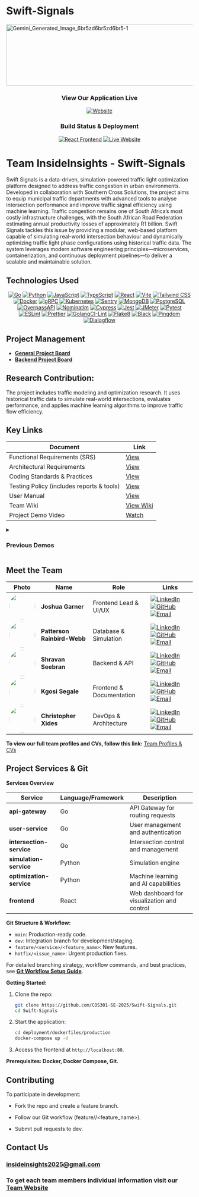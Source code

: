 
# Swift-Signals

<img width="984" height="165" alt="Gemini_Generated_Image_6br5zd6br5zd6br5-1" src="https://github.com/user-attachments/assets/5cc7b499-32e1-442c-8294-9bc2ecb89051" />

<div align="center">

### View Our Application Live
[![Website](https://img.shields.io/badge/🌐_Website-Visit_Live_Site-2E86C1?style=for-the-badge&logo=google-chrome&logoColor=white)](https://swiftsignals.co.za/)

### Build Status & Deployment


[![React Frontend](https://img.shields.io/github/actions/workflow/status/COS301-SE-2025/Swift-Signals/react.yml?branch=dev&style=for-the-badge&label=React%20Frontend&logo=react&logoColor=white)](https://github.com/COS301-SE-2025/Swift-Signals/actions/workflows/react.yml)
[![Live Website](https://img.shields.io/badge/🚀_Live_Site-swiftsignals.co.za-28A745?style=for-the-badge&logo=vercel&logoColor=white)](https://swiftsignals.co.za/)

</div>

# Team InsideInsights - Swift-Signals

Swift Signals is a data-driven, simulation-powered traffic light optimization platform designed to address traffic congestion in urban environments. Developed in collaboration with Southern Cross Solutions, the project aims to equip municipal traffic departments with advanced tools to analyse intersection performance and improve traffic signal efficiency using machine learning. Traffic congestion remains one of South Africa’s most costly infrastructure challenges, with the South African Road Federation estimating annual productivity losses of approximately R1 billion. Swift Signals tackles this issue by providing a modular, web-based platform capable of simulating real-world intersection behaviour and dynamically optimizing traffic light phase configurations using historical traffic data. The system leverages modern software engineering principles—microservices, containerization, and continuous deployment pipelines—to deliver a scalable and maintainable solution.

## Technologies Used

<p align="center">
  <a href="https://golang.org/"><img src="https://img.shields.io/badge/Go-00ADD8?style=flat-square&logo=go&logoColor=white" alt="Go"></a>
  <a href="https://www.python.org/"><img src="https://img.shields.io/badge/Python-3776AB?style=flat-square&logo=python&logoColor=white" alt="Python"></a>
  <a href="https://developer.mozilla.org/en-US/docs/Web/JavaScript"><img src="https://img.shields.io/badge/JavaScript-F7DF1E?style=flat-square&logo=javascript&logoColor=black" alt="JavaScript"></a>
  <a href="https://www.typescriptlang.org/"><img src="https://img.shields.io/badge/TypeScript-3178C6?style=flat-square&logo=typescript&logoColor=white" alt="TypeScript"></a>
  <a href="https://react.dev/"><img src="https://img.shields.io/badge/React-20232A?style=flat-square&logo=react&logoColor=61DAFB" alt="React"></a>
  <a href="https://vitejs.dev/"><img src="https://img.shields.io/badge/Vite-646CFF?style=flat-square&logo=vite&logoColor=white" alt="Vite"></a>
  <a href="https://tailwindcss.com/"><img src="https://img.shields.io/badge/Tailwind_CSS-38B2AC?style=flat-square&logo=tailwind-css&logoColor=white" alt="Tailwind CSS"></a>
  <a href="https://www.docker.com/"><img src="https://img.shields.io/badge/Docker-2496ED?style=flat-square&logo=docker&logoColor=white" alt="Docker"></a>
  <a href="https://grpc.io/"><img src="https://img.shields.io/badge/gRPC-000000?style=flat-square&logo=grpc&logoColor=white" alt="gRPC"></a>
  <a href="https://kubernetes.io/"><img src="https://img.shields.io/badge/Kubernetes-326CE5?style=flat-square&logo=kubernetes&logoColor=white" alt="Kubernetes"></a>
  <a href="https://sentry.io/"><img src="https://img.shields.io/badge/Sentry-362D59?style=flat-square&logo=sentry&logoColor=white" alt="Sentry"></a>
  <a href="https://www.mongodb.com/"><img src="https://img.shields.io/badge/MongoDB-47A248?style=flat-square&logo=mongodb&logoColor=white" alt="MongoDB"></a>
  <a href="https://www.postgresql.org/"><img src="https://img.shields.io/badge/PostgreSQL-336791?style=flat-square&logo=postgresql&logoColor=white" alt="PostgreSQL"></a>
  <a href="https://wiki.openstreetmap.org/wiki/Overpass_API"><img src="https://img.shields.io/badge/OverpassAPI-7EBC6F?style=flat-square&logo=openstreetmap&logoColor=white" alt="OverpassAPI"></a>
  <a href="https://nominatim.org/"><img src="https://img.shields.io/badge/Nominatim-4B9CD3?style=flat-square&logo=openstreetmap&logoColor=white" alt="Nominatim"></a>
  <a href="https://www.cypress.io/"><img src="https://img.shields.io/badge/Cypress-17202C?style=flat-square&logo=cypress&logoColor=white" alt="Cypress"></a>
  <a href="https://jestjs.io/"><img src="https://img.shields.io/badge/Jest-C21325?style=flat-square&logo=jest&logoColor=white" alt="Jest"></a>
  <a href="https://jmeter.apache.org/"><img src="https://img.shields.io/badge/JMeter-D22128?style=flat-square&logo=apachejmeter&logoColor=white" alt="JMeter"></a>
  <a href="https://docs.pytest.org/"><img src="https://img.shields.io/badge/Pytest-0A9EDC?style=flat-square&logo=pytest&logoColor=white" alt="Pytest"></a>
  <a href="https://eslint.org/"><img src="https://img.shields.io/badge/ESLint-4B32C3?style=flat-square&logo=eslint&logoColor=white" alt="ESLint"></a>
  <a href="https://prettier.io/"><img src="https://img.shields.io/badge/Prettier-F7B93E?style=flat-square&logo=prettier&logoColor=black" alt="Prettier"></a>
  <a href="https://golangci-lint.run/"><img src="https://img.shields.io/badge/GolangCI-00ADD8?style=flat-square&logo=go&logoColor=white" alt="GolangCI-Lint"></a>
  <a href="https://flake8.pycqa.org/"><img src="https://img.shields.io/badge/Flake8-FF4B4B?style=flat-square&logo=python&logoColor=white" alt="Flake8"></a>
  <a href="https://black.readthedocs.io/"><img src="https://img.shields.io/badge/Black-000000?style=flat-square&logo=python&logoColor=white" alt="Black"></a>
  <a href="https://www.pingdom.com/"><img src="https://img.shields.io/badge/Pingdom-FFCC00?style=flat-square&logo=pingdom&logoColor=black" alt="Pingdom"></a>
  <a href="https://dialogflow.cloud.google.com/"><img src="https://img.shields.io/badge/Dialogflow-FF9800?style=flat-square&logo=dialogflow&logoColor=white" alt="Dialogflow"></a>
</p>

## Project Management

- [**General Project Board**](https://github.com/orgs/COS301-SE-2025/projects/116)
- [**Backend Project Board**](https://github.com/orgs/COS301-SE-2025/projects/257)

## Research Contribution: 
The project includes traffic modeling and optimization research. It uses historical traffic data to simulate real-world intersections, evaluates performance, and applies machine learning algorithms to improve traffic flow efficiency.

## Key Links

| Document | Link |
| -------- | ---- |
| Functional Requirements (SRS) | [View](docs/Demo4/Swift%20Signals_SRS_version_4.pdf) |
| Architectural Requirements | [View](docs/Demo4/Architectural%20Requirements.pdf) |
| Coding Standards & Practices | [View](docs/Demo4/CodingStandardsPractices-v2.pdf) |
| Testing Policy (includes reports & tools) | [View](docs/Demo4/Testing%20Policy.pdf) |
| User Manual | [View](docs/Demo4/User%20Manual.pdf) |
| Team Wiki | [View Wiki](https://github.com/COS301-SE-2025/Swift-Signals/wiki) |
| Project Demo Video | [Watch](https://drive.google.com/file/d/1b-unQy0JMKYX5AHnmbvFy7zX-LwUFR8v/view) |

<details>
  <summary><h3>Previous Demos</h3></summary>

  <details>
    <summary>Demo 4</summary>

  | Document                                      | Link                                                                                                                                        |
  | --------------------------------------------- | ------------------------------------------------------------------------------------------------------------------------------------------- |
  | **Functional Requirements (SRS)**             | [View Document](docs/Demo4/Swift%20Signals_SRS_version_4.pdf)                                |
  | **Technical Installation Manual**             | [View Document](docs/Demo4/Technical%20installation%20manual%20V4.pdf)                                         |
  | **User Manual**                               | [View Document](docs/Demo4/User%20Manual.pdf)                                           |
  | **Architectural Requirements Document**       | [View Document](docs/Demo4/Architectural%20Requirements.pdf)                                       |
  | **Coding Standards and Practices**            | [View Document](docs/Demo4/CodingStandardsPractices-v2.pdf)                                     |
  | **Technology Requirements**            | [View Document](docs/Demo4/Technology%20Requirements.pdf)                                     |
  | **Non Functional Testing**            | [View Document](docs/Demo4/Non%20functional%20testing.pdf)                                     |
  | **Testing Policy**            | [View Document](docs/Demo4/Testing%20Policy.pdf)                                     |
  | **User Testing**            | [View Document](docs/Demo4/User%20Testing.pdf)                                     |
  | **Team Wiki**                                 | [View Wiki](https://github.com/COS301-SE-2025/Swift-Signals/wiki)                                                                           |
  | **Demo 4 Video**                              | [Watch Video](https://drive.google.com/file/d/1jwd5ZOZnacllvD1cR0Qc2rUw_mRHZ2dk/view?usp=drive_link)                                        |

  </details>

  <details>
    <summary>Demo 3</summary>

  | Document                                      | Link                                                                                                                                        |
  | --------------------------------------------- | ------------------------------------------------------------------------------------------------------------------------------------------- |
  | **Functional Requirements (SRS)**             | [View Document](https://drive.google.com/file/d/131mOBRRm1XoIGXXQAerh4kBFtj-BwIQk/view?usp=drive_link)                                     |
  | **Technical Installation Manual**             | [View Document](https://drive.google.com/file/d/17fJ2Nr7wpZfoAyZ_EtdLOnJ1-j1JsDyZ/view?usp=sharing)                                         |
  | **User Manual**                               | [View Document](https://drive.google.com/file/d/1z-FT_3awCm1LnvJwVxOEWf0r-joXVsnt/view?usp=sharing)                                           |
  | **Architectural Requirements Document**       | [View Document](https://drive.google.com/file/d/1OxmRs2dRNmEX-NihPSPqyHUDEKuKiap3/view?usp=drive_link)                                       |
  | **Coding Standards and Practices**            | [View Document](https://drive.google.com/file/d/1DfAsEvpF1EfQdDXj03C5d7_qYyphNjEi/view?usp=drive_link)                                     |
  | **Team Wiki**                                 | [View Wiki](https://github.com/COS301-SE-2025/Swift-Signals/wiki)                                                                           |
  | **Demo 3 Video**                              | [Watch Video](https://drive.google.com/file/d/1jwd5ZOZnacllvD1cR0Qc2rUw_mRHZ2dk/view?usp=drive_link)                                        |

  </details>

  <details>
    <summary>Demo 2</summary>

  | Document                                      | Link                                                                                                                                        |
  | --------------------------------------------- | ------------------------------------------------------------------------------------------------------------------------------------------- |
  | **Functional Requirements (SRS)**             | [View Document](docs/Demo2/SRSV2.pdf)                                                                                                       |
  | **User Manual**                               | [View Document](docs/Demo2/UserManual.pdf)                                                                                                    |
  | **Architectural Requirements Document**       | [View Document](docs/Demo2/ArchitecturalRequirements.pdf)                                                                                     |
  | **Coding Standards and Practices**            | [View Document](/docs/Demo2/CodingStandardsPractices.pdf)                                                                                   |
  | **Team Wiki**                                 | [View Wiki](https://github.com/COS301-SE-2025/Swift-Signals/wiki)                                                                           |
  | **Demo 2 Video**                              | [Watch Video](https://drive.google.com/file/d/1aziHGN7oFnAVXir01R-gUUyE7hT6cnv7/view?usp=sharing)                                           |

  </details>

  <details>
    <summary>Demo 1</summary>

  | Document                                      | Link                                                                                                                                        |
  | --------------------------------------------- | ------------------------------------------------------------------------------------------------------------------------------------------- |
  | **Functional Requirements (SRS)**             | [View Document](docs/Demo1/SRS_Swift_Signals.pdf)                                                                                           |
  | **Demo 1 Video**                              | [Watch Video](https://drive.google.com/drive/folders/1atNvpmhXaGXENKEQayBK2XgDB_K1cdJR?usp=sharing)                                         |

  </details>

</details>


## Meet the Team

| Photo | Name | Role | Links |
|-------|------|------|-------|
| <img src="https://github.com/user-attachments/assets/1d51aa8f-a998-47ec-a516-634008f420b7" width="70" style="border-radius:50%;"> | **Joshua Garner** | Frontend Lead & UI/UX | [![LinkedIn](https://img.shields.io/badge/-LinkedIn-0A66C2?style=for-the-badge&logo=linkedin&logoColor=white)](https://www.linkedin.com/in/joshua-garner-a893ba286/) [![GitHub](https://img.shields.io/badge/-GitHub-181717?style=for-the-badge&logo=github&logoColor=white)](https://github.com/JoshuaGarner2003) [![Email](https://img.shields.io/badge/-Email-EA4335?style=for-the-badge&logo=gmail&logoColor=white)](mailto:joshua33garner33@gmail.com) |
| <img src="https://github.com/user-attachments/assets/588dc415-c637-4607-acb6-7b5ec29f2c28" width="70" style="border-radius:50%;"> | **Patterson Rainbird-Webb** | Database & Simulation | [![LinkedIn](https://img.shields.io/badge/-LinkedIn-0A66C2?style=for-the-badge&logo=linkedin&logoColor=white)](https://www.linkedin.com/in/patterson-rainbird-webb-221310202/) [![GitHub](https://img.shields.io/badge/-GitHub-181717?style=for-the-badge&logo=github&logoColor=white)](https://github.com/PatV3-0) [![Email](https://img.shields.io/badge/-Email-EA4335?style=for-the-badge&logo=gmail&logoColor=white)](mailto:rainbirdwebb05@gmail.com) |
| <img src="https://github.com/user-attachments/assets/1893eeaa-f397-4e81-b2df-a7b469129691" width="70" style="border-radius:50%;"> | **Shravan Seebran** | Backend & API | [![LinkedIn](https://img.shields.io/badge/-LinkedIn-0A66C2?style=for-the-badge&logo=linkedin&logoColor=white)](https://www.linkedin.com/in/shravan-seebran-045594291/) [![GitHub](https://img.shields.io/badge/-GitHub-181717?style=for-the-badge&logo=github&logoColor=white)](https://github.com/ShravanSeebran) [![Email](https://img.shields.io/badge/-Email-EA4335?style=for-the-badge&logo=gmail&logoColor=white)](mailto:shravanseebran@gmail.com) |
| <img src="https://github.com/user-attachments/assets/881de061-4fea-44c2-b670-f465ee1e05ad" width="70" style="border-radius:50%;"> | **Kgosi Segale** | Frontend & Documentation | [![LinkedIn](https://img.shields.io/badge/-LinkedIn-0A66C2?style=for-the-badge&logo=linkedin&logoColor=white)](https://www.linkedin.com/in/kgosi-segale-aab909355/) [![GitHub](https://img.shields.io/badge/-GitHub-181717?style=for-the-badge&logo=github&logoColor=white)](https://github.com/KgosiSegale) [![Email](https://img.shields.io/badge/-Email-EA4335?style=for-the-badge&logo=gmail&logoColor=white)](mailto:kgssegale632@gmail.com) |
| <img src="https://github.com/user-attachments/assets/fabe87d3-4b64-433c-ab2f-087d9f91192c" width="70" style="border-radius:50%;"> | **Christopher Xides** | DevOps & Architecture | [![LinkedIn](https://img.shields.io/badge/-LinkedIn-0A66C2?style=for-the-badge&logo=linkedin&logoColor=white)](https://www.linkedin.com/in/christopher-xides-253758308/) [![GitHub](https://img.shields.io/badge/-GitHub-181717?style=for-the-badge&logo=github&logoColor=white)](https://github.com/Xides7) [![Email](https://img.shields.io/badge/-Email-EA4335?style=for-the-badge&logo=gmail&logoColor=white)](mailto:christopherxides@gmail.com) |

**To view our full team profiles and CVs, follow this link:** [Team Profiles & CVs](https://swiftsignalsteam.netlify.app/)


## Project Services & Git

**Services Overview**

| Service                | Language/Framework | Description                                      |
| ---------------------- | ------------------ | ------------------------------------------------ |
| **api-gateway**        | Go                 | API Gateway for routing requests               |
| **user-service**       | Go                 | User management and authentication             |
| **intersection-service**| Go                 | Intersection control and management            |
| **simulation-service** | Python             | Simulation engine                                |
| **optimization-service**| Python             | Machine learning and AI capabilities           |
| **frontend**           | React              | Web dashboard for visualization and control    |

**Git Structure & Workflow:**  
- `main`: Production-ready code.  
- `dev`: Integration branch for development/staging.  
- `feature/<service>/<feature_name>`: New features.  
- `hotfix/<issue_name>`: Urgent production fixes. 

For detailed branching strategy, workflow commands, and best practices, see [**Git Workflow Setup Guide**](scripts/README.md).

**Getting Started:**  

1. Clone the repo:
   ```sh
   git clone https://github.com/COS301-SE-2025/Swift-Signals.git
   cd Swift-Signals
2. Start the application:
   ```sh
   cd deployment/dockerfiles/production
   docker-compose up -d
3. Access the frontend at ```http://localhost:80```.

**Prerequisites: Docker, Docker Compose, Git.**

## Contributing

To participate in development:
- Fork the repo and create a feature branch.

- Follow our Git workflow (feature/<service>/<feature_name>).

- Submit pull requests to dev.

## Contact Us
### insideinsights2025@gmail.com

### To get each team members individual information visit our [Team Website](https://swiftsignalsteam.netlify.app/)

